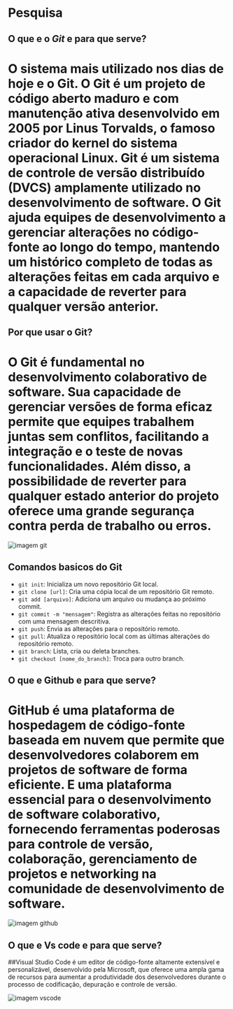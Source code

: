 # Pesquisa

## O que e o *Git* e para que serve? 

# O sistema mais utilizado nos dias de hoje e o Git. O Git é um projeto de código aberto maduro e com manutenção ativa desenvolvido em 2005 por Linus Torvalds, o famoso criador do kernel do sistema operacional Linux. Git é um sistema de controle de versão distribuído (DVCS) amplamente utilizado no desenvolvimento de software. O Git ajuda equipes de desenvolvimento a gerenciar alterações no código-fonte ao longo do tempo, mantendo um histórico completo de todas as alterações feitas em cada arquivo e a capacidade de reverter para qualquer versão anterior.


## Por que usar o Git?

# O Git é fundamental no desenvolvimento colaborativo de software. Sua capacidade de gerenciar versões de forma eficaz permite que equipes trabalhem juntas sem conflitos, facilitando a integração e o teste de novas funcionalidades. Além disso, a possibilidade de reverter para qualquer estado anterior do projeto oferece uma grande segurança contra perda de trabalho ou erros.

![imagem git](https://upload.wikimedia.org/wikipedia/commons/thumb/e/e0/Git-logo.svg/1200px-Git-logo.svg.png) 


## Comandos basicos do Git

- `git init`: Inicializa um novo repositório Git local.
- `git clone [url]`: Cria uma cópia local de um repositório Git remoto.
- `git add [arquivo]`: Adiciona um arquivo ou mudança ao próximo commit.
- `git commit -m "mensagem"`: Registra as alterações feitas no repositório com uma mensagem descritiva.
- `git push`: Envia as alterações para o repositório remoto.
- `git pull`: Atualiza o repositório local com as últimas alterações do repositório remoto.
- `git branch`: Lista, cria ou deleta branches.
- `git checkout [nome_do_branch]`: Troca para outro branch.

  
## O que e Github e para que serve?

# GitHub é uma plataforma de hospedagem de código-fonte baseada em nuvem que permite que desenvolvedores colaborem em projetos de software de forma eficiente. E uma plataforma essencial para o desenvolvimento de software colaborativo, fornecendo ferramentas poderosas para controle de versão, colaboração, gerenciamento de projetos e networking na comunidade de desenvolvimento de software.

![imagem github](https://miro.medium.com/v2/resize:fit:1125/0*CpxR8zt1z6vZDorB.png)


## O que e Vs code e para que serve?

##Visual Studio Code é um editor de código-fonte altamente extensível e personalizável, desenvolvido pela Microsoft, que oferece uma ampla gama de recursos para aumentar a produtividade dos desenvolvedores durante o processo de codificação, depuração e controle de versão.


![imagem vscode](https://cdn.worldvectorlogo.com/logos/visual-studio-code-1.svg)
